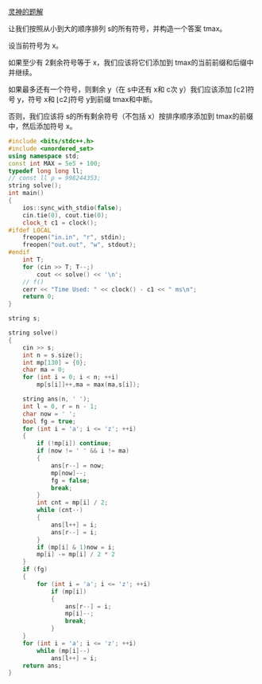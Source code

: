 [灵神的题解](https://www.luogu.com.cn/blog/endlesscheng/solution-at-arc147-c)

让我们按照从小到大的顺序排列 s的所有符号，并构造一个答案 tmax。

设当前符号为 x。

如果至少有 2剩余符号等于 x，我们应该将它们添加到 tmax的当前前缀和后缀中并继续。

如果最多还有一个符号，则剩余 y（在 s中还有 x和 c次 y）我们应该添加 ⌈c2⌉符号 y，符号 x和 ⌊c2⌋符号 y到前缀 tmax和中断。

否则，我们应该将 s的所有剩余符号（不包括 x）按排序顺序添加到 tmax的前缀中，然后添加符号 x。



```cpp
#include <bits/stdc++.h>
#include <unordered_set>
using namespace std;
const int MAX = 5e5 + 100;
typedef long long ll;
// const ll p = 998244353;
string solve();
int main()
{
    ios::sync_with_stdio(false);
    cin.tie(0), cout.tie(0);
    clock_t c1 = clock();
#ifdef LOCAL
    freopen("in.in", "r", stdin);
    freopen("out.out", "w", stdout);
#endif
    int T;
    for (cin >> T; T--;)
        cout << solve() << '\n';
    // f()
    cerr << "Time Used: " << clock() - c1 << " ms\n";
    return 0;
}

string s;

string solve()
{
    cin >> s;
    int n = s.size();
    int mp[130] = {0};
    char ma = 0;
    for (int i = 0; i < n; ++i)
        mp[s[i]]++,ma = max(ma,s[i]);

    string ans(n, ' ');
    int l = 0, r = n - 1;
    char now = ' ';
    bool fg = true;
    for (int i = 'a'; i <= 'z'; ++i)
    {
        if (!mp[i]) continue;
        if (now != ' ' && i != ma)
        {
            ans[r--] = now;
            mp[now]--;
            fg = false;
            break;
        }
        int cnt = mp[i] / 2;
        while (cnt--)
        {
            ans[l++] = i;
            ans[r--] = i;
        }
        if (mp[i] & 1)now = i;
        mp[i] -= mp[i] / 2 * 2
    }
    if (fg)
    {
        for (int i = 'a'; i <= 'z'; ++i)
            if (mp[i])
            {
                ans[r--] = i;
                mp[i]--;
                break;
            }
    }
    for (int i = 'a'; i <= 'z'; ++i)
        while (mp[i]--)
            ans[l++] = i;
    return ans;
}

```